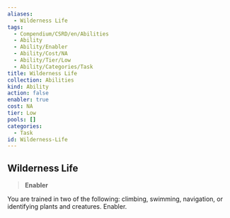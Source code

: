 ```yaml
---
aliases:
  - Wilderness Life
tags:
  - Compendium/CSRD/en/Abilities
  - Ability
  - Ability/Enabler
  - Ability/Cost/NA
  - Ability/Tier/Low
  - Ability/Categories/Task
title: Wilderness Life
collection: Abilities
kind: Ability
action: false
enabler: true
cost: NA
tier: Low
pools: []
categories:
  - Task
id: Wilderness-Life
---
```

## Wilderness Life    
>**Enabler**  
    
You are trained in two of the following: climbing, swimming, navigation, or identifying plants and creatures. Enabler.

